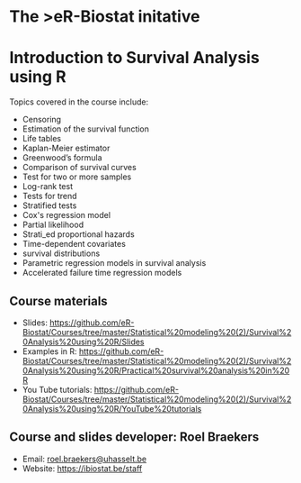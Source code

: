 # The >eR-Biostat initative
# Introduction to Survival Analysis using R

Topics covered in the course include:

* Censoring
* Estimation of the survival function
* Life tables
* Kaplan-Meier estimator
* Greenwood’s formula
* Comparison of survival curves
* Test for two or more samples
* Log-rank test
* Tests for trend
* Stratified tests
* Cox's regression model
* Partial likelihood
* Strati_ed proportional hazards
* Time-dependent covariates
* survival distributions
* Parametric regression models in survival analysis
* Accelerated failure time regression models
## Course materials

* Slides: https://github.com/eR-Biostat/Courses/tree/master/Statistical%20modeling%20(2)/Survival%20Analysis%20using%20R/Slides
* Examples in R: https://github.com/eR-Biostat/Courses/tree/master/Statistical%20modeling%20(2)/Survival%20Analysis%20using%20R/Practical%20survival%20analysis%20in%20R
* You Tube tutorials: https://github.com/eR-Biostat/Courses/tree/master/Statistical%20modeling%20(2)/Survival%20Analysis%20using%20R/YouTube%20tutorials

## Course and slides developer: Roel Braekers 
 * Email: roel.braekers@uhasselt.be 
 * Website: https://ibiostat.be/staff
